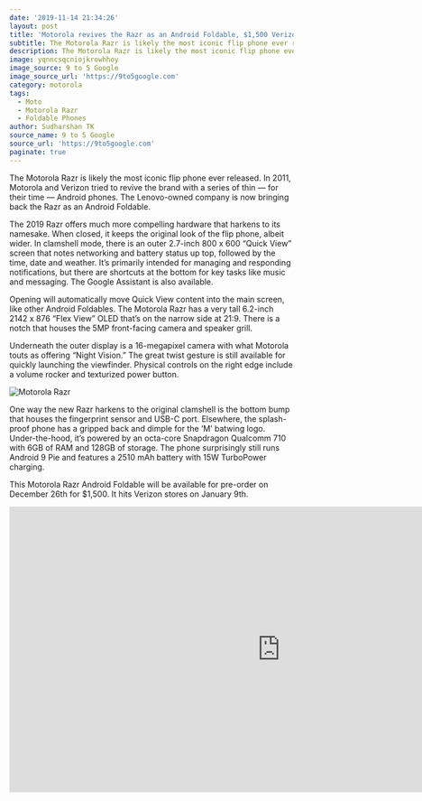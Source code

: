 ```yaml
---
date: '2019-11-14 21:34:26'
layout: post
title: 'Motorola revives the Razr as an Android Foldable, $1,500 Verizon exclusive'
subtitle: The Motorola Razr is likely the most iconic flip phone ever released.
description: The Motorola Razr is likely the most iconic flip phone ever released.
image: yqnncsqcniojkrowhhoy
image_source: 9 to 5 Google
image_source_url: 'https://9to5google.com'
category: motorola
tags:
  - Moto
  - Motorola Razr
  - Foldable Phones
author: Sudharshan TK
source_name: 9 to 5 Google
source_url: 'https://9to5google.com'
paginate: true
---
```

The Motorola Razr is likely the most iconic flip phone ever released. In 2011, Motorola and Verizon tried to revive the brand with a series of thin — for their time — Android phones. The Lenovo-owned company is now bringing back the Razr as an Android Foldable.

The 2019 Razr offers much more compelling hardware that harkens to its namesake. When closed, it keeps the original look of the flip phone, albeit wider. In clamshell mode, there is an outer 2.7-inch 800 x 600 “Quick View” screen that notes networking and battery status up top, followed by the time, date and weather. It’s primarily intended for managing and responding notifications, but there are shortcuts at the bottom for key tasks like music and messaging. The Google Assistant is also available.

Opening will automatically move Quick View content into the main screen, like other Android Foldables. The Motorola Razr has a very tall 6.2-inch 2142 x 876 “Flex View” OLED that’s on the narrow side at 21:9. There is a notch that houses the 5MP front-facing camera and speaker grill.

Underneath the outer display is a 16-megapixel camera with what Motorola touts as offering “Night Vision.” The great twist gesture is still available for quickly launching the viewfinder. Physical controls on the right edge include a volume rocker and texturized power button.

![Motorola Razr](https://res.cloudinary.com/read-write-tech/image/upload/v1573747669/n87jghd9dpwogsqsvxzw.jpg "Motorola Razr")

One way the new Razr harkens to the original clamshell is the bottom bump that houses the fingerprint sensor and USB-C port. Elsewhere, the splash-proof phone has a gripped back and dimple for the ‘M’ batwing logo. Under-the-hood, it’s powered by an octa-core Snapdragon Qualcomm 710 with 6GB of RAM and 128GB of storage. The phone surprisingly still runs Android 9 Pie and features a 2510 mAh battery with 15W TurboPower charging.

This Motorola Razr Android Foldable will be available for pre-order on December 26th for $1,500. It hits Verizon stores on January 9th.

<iframe width="960" height="506" src="https://www.youtube.com/embed/74KHL9UWqr8" frameborder="0" allow="accelerometer; autoplay; encrypted-media; gyroscope; picture-in-picture" allowfullscreen></iframe>
